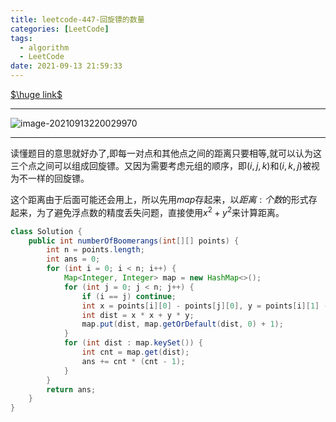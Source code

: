 ```yaml
---
title: leetcode-447-回旋镖的数量
categories: [LeetCode]
tags:
  - algorithm
  - LeetCode
date: 2021-09-13 21:59:33
---
```


[$\huge link$](https://leetcode-cn.com/problems/number-of-boomerangs/)

<hr/>

![image-20210913220029970](https://gitee.com/cao_ziqiang/img/raw/master/20210913220030.png)

<hr/>

读懂题目的意思就好办了,即每一对点和其他点之间的距离只要相等,就可以认为这三个点之间可以组成回旋镖。又因为需要考虑元组的顺序，即$(i,j,k)$和$(i,k,j)$被视为不一样的回旋镖。

这个距离由于后面可能还会用上，所以先用$map$存起来，以${距离:个数}$的形式存起来，为了避免浮点数的精度丢失问题，直接使用$x^2+y^2$来计算距离。

```java
class Solution {
    public int numberOfBoomerangs(int[][] points) {
        int n = points.length;
        int ans = 0;
        for (int i = 0; i < n; i++) {
            Map<Integer, Integer> map = new HashMap<>();
            for (int j = 0; j < n; j++) {
                if (i == j) continue;
                int x = points[i][0] - points[j][0], y = points[i][1] - points[j][1];
                int dist = x * x + y * y;
                map.put(dist, map.getOrDefault(dist, 0) + 1);
            }
            for (int dist : map.keySet()) {
                int cnt = map.get(dist);
                ans += cnt * (cnt - 1);
            }
        }
        return ans;
    }
}
```

